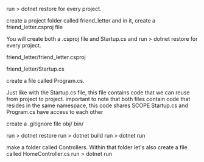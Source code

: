 run > dotnet restore for every project.

create a project folder called friend_letter and in it, create a friend_letter.csproj file

You will create both a
.csproj file and Startup.cs
and run > dotnet restore for every project.

friend_letter/friend_letter.csproj

friend_letter/Startup.cs

create a file called Program.cs.

Just like with the Startup.cs file, this file contains code that we can reuse from project to project.
important to note that both files contain code that resides in the same namespace,
this code shares SCOPE
Startup.cs and Program.cs have access to each other

create a .gitignore file
obj/
bin/

run > dotnet restore
run > dotnet build
run > dotnet run


make a folder called Controllers. Within that folder let's also create a file called HomeController.cs
run > dotnet run

